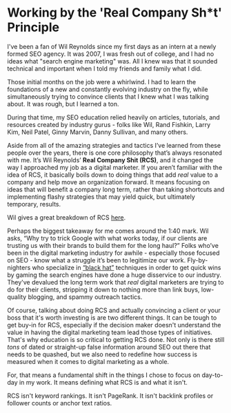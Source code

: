# Working by the 'Real Company Sh*t' Principle

I've been a fan of Wil Reynolds since my first days as an intern at a newly formed SEO agency. It was 2007, I was fresh out of college, and I had no ideas what "search engine marketing" was. All I knew was that it sounded technical and important when I told my friends and family what I did.

Those initial months on the job were a whirlwind. I had to learn the foundations of a new and constantly evolving industry on the fly, while simultaneously trying to convince clients that I knew what I was talking about. It was rough, but I learned a ton.

During that time, my SEO education relied heavily on articles, tutorials, and resources created by industry gurus - folks like Wil, Rand Fishkin, Larry Kim, Neil Patel, Ginny Marvin, Danny Sullivan, and many others.

Aside from all of the amazing strategies and tactics I’ve learned from these people over the years, there is one core philosophy that’s always resonated with me. It’s Wil Reynolds’ **Real Company Shit (RCS)**, and it changed the way I approached my job as a digital marketer. If you aren’t familiar with the idea of RCS, it basically boils down to doing things that add _real_ value to a company and help move an organization forward. It means focusing on ideas that will benefit a company long term, rather than taking shortcuts and implementing flashy strategies that may yield quick, but ultimately temporary, results.

Wil gives a great breakdown of RCS [here](http://www.seerinteractive.com/services/seo/rcs/).

Perhaps the biggest takeaway for me comes around the 1:40 mark. Wil asks, “Why try to trick Google with what works today, if our clients are trusting us with their brands to build them for the long haul?” Folks who’ve been in the digital marketing industry for awhile - especially those focused on SEO - know what a struggle it’s been to legitimize our work. Fly-by-nighters who specialize in [“black hat”](http://www.wordstream.com/black-hat-seo) techniques in order to get quick wins by gaming the search engines have done a huge disservice to our industry. They've devalued the long term work that _real_ digital marketers are trying to do for their clients, stripping it down to nothing more than link buys, low-quality blogging, and spammy outreach tactics.

Of course, talking about doing RCS and actually convincing a client or your boss that it's worth investing is are two different things. It can be tough to get buy-in for RCS, especially if the decision maker doesn't understand the value in having the digital marketing team lead those types of initiatives. That's why education is so critical to getting RCS done. Not only is there still _tons_ of dated or straight-up false information around SEO out there that needs to be quashed, but we also need to redefine how success is measured when it comes to digital marketing as a whole.

For, that means a fundamental shift in the things I chose to focus on day-to-day in my work. It means defining what RCS is and what it isn't.

RCS isn't keyword rankings. It isn't PageRank. It isn't backlink profiles or follower counts or anchor text ratios.

